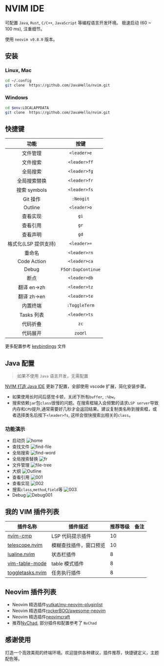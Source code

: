 # NVIM IDE

可配置 `Java`, `Rust`, `C/C++`, `JavaScript` 等编程语言开发环境。 极速启动 (60 ~ 100 ms), 注重细节。

使用 `neovim v0.8.0` 版本。

## 安装

### Linux, Mac

```sh
cd ~/.config
git clone  https://github.com/JavaHello/nvim.git
```

### Windows

```sh
cd $env:LOCALAPPDATA
git clone  https://github.com/JavaHello/nvim.git
```

## 快捷键

|         功能         |         按键         |
| :------------------: | :------------------: |
|       文件管理       |     `<leader>e`      |
|       文件搜索       |     `<leader>ff`     |
|       全局搜索       |     `<leader>fg`     |
|     全局搜索替换     |     `<leader>fr`     |
|     搜索 symbols     |     `<leader>fs`     |
|       Git 操作       |      `:Neogit`       |
|       Outline        |     `<leader>o`      |
|       查看实现       |         `gi`         |
|       查看引用       |         `gr`         |
|       查看声明       |         `gd`         |
| 格式化(LSP 提供支持) |     `<leader>=`      |
|        重命名        |     `<leader>rn`     |
|     Code Action      |     `<leader>ca`     |
|        Debug         | `F5`or`:DapContinue` |
|         断点         |     `<leader>db`     |
|     翻译 en->zh      |     `<leader>tz`     |
|     翻译 zh->en      |     `<leader>te`     |
|       内置终端       |    `:ToggleTerm`     |
|      Tasks 列表      |     `<leader>ts`     |
|       代码折叠       |         `zc`         |
|       代码展开       |      `zo`or`l`       |

更多配置参考 [keybindings](./lua/kide/core/keybindings.lua) 文件

## Java 配置

> 如果不使用 `Java` 语言开发，无需配置

[NVIM 打造 Java IDE](https://javahello.github.io/dev/tools/NVIM-LSP-Java-IDE-vscode.html)
更新了配置，全部使用 vscode 扩展，简化安装步骤。

- 如果使用长时间后感觉卡顿，关闭下所有`buffer`, `:%bw`。
- 搜索依赖`jar`包`class`很慢的问题。在搜索框输入会频繁的请求`LSP server`导致内存和`CPU`提升,通常需要好几秒才会返回结果。建议复制类名称到搜索框，或者选择类名后按下`<leader>fs`, 这样会很快搜索出相关的`class`。

### 功能演示

- 启动页
  ![home](https://javahello.github.io/dev/nvim-lean/images/home.png)
- 查找文件
  ![find-file](https://javahello.github.io/dev/nvim-lean/images/telescope-theme-1.png)
- 全局搜索
  ![find-word](https://javahello.github.io/dev/nvim-lean/images/find-word.gif)
- 全局搜索替换
  ![fr](https://javahello.github.io/dev/nvim-lean/images/fr.gif)
- 文件管理
  ![file-tree](https://javahello.github.io/dev/nvim-lean/images/file-tree.gif)
- 大纲
  ![Outline](https://javahello.github.io/dev/nvim-lean/images/outline.gif)
- 查看引用
  ![001](https://javahello.github.io/dev/nvim-lean/images/java-ref-001.gif)
- 查看实现
  ![002](https://javahello.github.io/dev/nvim-lean/images/java-impl-002.gif)
- 搜索`class`,`method`,`field`等
  ![003](https://javahello.github.io/dev/nvim-lean/images/java-symbols-003.gif)
- Debug
  ![Debug001](https://javahello.github.io/dev/nvim-lean/images/debug.gif)

## 我的 VIM 插件列表

| 插件名称                                                              | 插件描述               | 推荐等级 | 备注 |
| --------------------------------------------------------------------- | ---------------------- | -------- | ---- |
| [nvim-cmp](https://github.com/hrsh7th/nvim-cmp)                       | LSP 代码提示插件       | 10       |      |
| [telescope.nvim](https://github.com/nvim-telescope/telescope.nvim)    | 模糊查找插件，窗口预览 | 10       |      |
| [lualine.nvim](https://github.com/nvim-lualine/lualine.nvim)          | 状态栏插件             | 8        |      |
| [vim-table-mode](https://github.com/dhruvasagar/vim-table-mode)       | table 模式插件         | 8        |      |
| [toggletasks.nvim](https://github.com/jedrzejboczar/toggletasks.nvim) | 任务执行插件           | 8        |      |

## Neovim 插件列表

- Neovim 精选插件[yutkat/my-neovim-pluginlist](https://github.com/yutkat/my-neovim-pluginlist)
- Neovim 精选插件[rockerBOO/awesome-neovim](https://github.com/rockerBOO/awesome-neovim)
- Neovim 精选插件[neovimcraft](http://neovimcraft.com/)
- 推荐[NvChad](https://github.com/NvChad/NvChad), 部分插件和配置参考了 `NvChad`

## 感谢使用

打造一个高效美观的终端环境。欢迎提供各种建议，插件推荐，快捷键定义，主题配色等。
